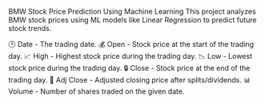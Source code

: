 BMW Stock Price Prediction Using Machine Learning
This project analyzes BMW stock prices using ML models like Linear Regression to predict future stock trends.


🕒 Date -	The trading date.
💰 Open - 	Stock price at the start of the trading day.
📈 High - 	Highest stock price during the trading day.
📉 Low	- Lowest stock price during the trading day.
🔒 Close -	Stock price at the end of the trading day.
🎯 Adj Close -	Adjusted closing price after splits/dividends.
📊 Volume - Number of shares traded on the given date.
